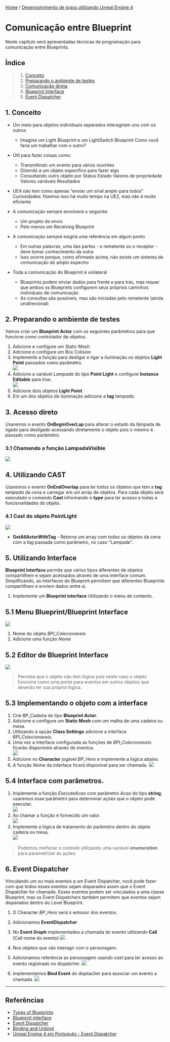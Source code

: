 [Home](https://myerco.github.io/unreal-engine) / [Desenvolvimento de jogos utilizando Unreal Engine 4](https://myerco.github.io/unreal-engine/unreal.html)

# Comunicação entre Blueprint
Neste capítulo será apresentadas técnicas de programação para comunicação entre Blueprints.

## Índice
> 1. [Conceito ](#1)  
> 1. [Preparando o ambiente de testes ](#2)  
> 1. [Comunicação direta ](#3)  
> 1. [Blueprint Interface](#4)  
> 1. [Event Dispatcher](#5)  

<a name="1"></a>
## 1. Conceito
- Um meio para objetos individuais separados interagirem uns com os outros
  - Imagine um Light Blueprint e um LightSwitch Blueprint
    Como você faria um trabalhar com o outro?

- Útil para fazer coisas como:
  - Transmitindo um evento para vários ouvintes
  - Dizendo a um objeto específico para fazer algo
  - Consultando outro objeto por
    Status
    Estado
    Valores de propriedade
    Valores variáveis
    Resultados
- UE4 não tem como apenas “enviar um sinal amplo para todos”
    Curiosidades: fizemos isso há muito tempo na UE2, mas não é muito eficiente
- A comunicação sempre envolverá o seguinte:
  - Um projeto de envio
  - Pelo menos um Receiving Blueprint
- A comunicação sempre exigirá uma referência em algum ponto
  - Em outras palavras, uma das partes - o remetente ou o receptor - deve tomar conhecimento da outra
  - Isso ocorre porque, como afirmado acima, não existe um sistema de comunicação de amplo espectro
- Toda a comunicação do Blueprint é unilateral
  - Blueprints podem enviar dados para frente e para trás, mas requer que ambos os Blueprints configurem seus próprios caminhos individuais de comunicação
  - As consultas são possíveis, mas são iniciadas pelo remetente (ainda unidirecional)    

<a name="2"></a>
## 2. Preparando o ambiente de testes
Vamos criar um **Blueprint Actor** com os seguintes parâmetros para que funcione como controlador de objetos.
1. Adicione e configure um Static Mesh
1. Adicione e configure um Box Colision
1. Implemente a função para desligar e ligar a iluminação os objetos **Light Point** passados como parâmetro.    
![](../imagens/comunicacao/comunicacao1.png)    
1. Adicione a variável *Lampada* do tipo **Point Light** e configure **Instance Editable** para *true*.  
![](../imagens/comunicacao/comunicacao2.png)      
1. Adicione dois objetos **Light Point**.
1. Em um dos objetos de iluminação adicione a **tag** *lampada*.

<a name="3"></a>
## 3. Acesso direto
Usaremos o evento **OnBeginOverLap** para alterar o estado da lâmpada de ligado para desligado acessando diretamente o objeto pois o mesmo é passado como parâmetro.  

<a name="31"></a>
### 3.1 Chamando a função LampadaVisible
![](../imagens/comunicacao/comunicacao3.png)      

<a name="4"></a>
## 4. Utilizando CAST
Usaremos o evento **OnEndOverlap** para ler todos os objetos que tem a **tag** *lampada* da cena e carregar em um array de objetos. Para cada objeto será executado o comando **Cast** informando o **type** para ter acesso a todas a funcionalidades do objeto.

<a name="41"></a>
### 4.1 Cast do objeto PointLight
![](../imagens/comunicacao/comunicacao4.png)      
- **GetAllActorWithTag** - Retorna um array com todos os objetos da cena com a *tag* passada como parâmetro, no caso "Lampada".

<a name="5"></a>
## 5. Utilizando Interface
**Blueprint interface** permite que vários tipos diferentes de objetos compartilhem e sejam acessados através de uma interface comum. Simplificando, as interfaces do Blueprint permitem que diferentes Blueprints compartilhem e enviem dados entre si.

1. Implemente um **Blueprint interface** Utilizando o menu de contexto.

<a name="51"></a>
## 5.1 Menu Blueprint/Blueprint Interface
![](../imagens/comunicacao/comunicacao5.png)    
  1. Nome do objeto *BPI_Colecionaveis*
  1. Adicione uma função *Nome*

<a name="52"></a>
## 5.2 Editor de Blueprint Interface
![](../imagens/comunicacao/comunicacao6.png)      

  > Perceba que o objeto não tem lógica pois neste caso o objeto funciona como uma ponte para eventos em outros objetos que deverão ter sua própria lógica.

<a name="53"></a>
## 5.3 Implementando o objeto com a interface
1. Crie BP_Cadeira do tipo **Blueprint Actor**.
1. Adicione e configure um **Static Mesh** com um malha de uma cadeira ou mesa.
1. Utilizando a opção **Class Settings** adicione a interface *BPI_Colecionaveis*.
1. Uma vez a interface configurada as funções de  *BPI_Colecionaveis* ficarão disponíveis através de eventos.   
  ![](../imagens/comunicacao/comunicacao7.png)     
1. Adicione no **Character** jogável *BP_Hero* e implemente a lógica abaixo.   
1. A função *Nome* da interface ficará disponível para ser chamada.
  ![](../imagens/comunicacao/comunicacao8.png)     

<a name="54"></a>
## 5.4 Interface com parâmetros.

1. Implemente a função *ExecutaAcao* com parâmetro *Acao* do tipo **string**, usaremos esse parâmetro para determinar ações que o objeto pode executar.   
![](../imagens/comunicacao/comunicacao9.png)   
1. Ao chamar a função é fornecido um valor.   
![](../imagens/comunicacao/comunicacao10.png)     
1. Implemente a lógica de tratamento do parâmetro dentro do objeto cadeira ou mesa.   
![](../imagens/comunicacao/comunicacao11.png)  

> Podemos melhorar o controle utilizando uma variável **enumeration** para parametrizar as ações.   

<a name="6"></a>
## 6. Event Dispatcher
Vinculando um ou mais eventos a um Event Dispatcher, você pode fazer com que todos esses eventos sejam disparados assim que o Event Dispatcher for chamado. Esses eventos podem ser vinculados a uma classe Blueprint, mas os Event Dispatchers também permitem que eventos sejam disparados dentro do Level Blueprint.

1. O Character *BP_Hero* será o emissor dos eventos.
  1. Adicionamos **EventDispatcher**
  1. No **Event Graph** implementados a chamada do evento utilizando **Call** (Call nome do evento)
![](../imagens/comunicacao/comunicacao12.png)    

1. Nos objetos que vão interagir com o personagem.
  1. Adicionamos referência ao personagem usando *cast* para ter acesso ao evento registrado no dispatcher.
  ![](../imagens/comunicacao/comunicacao13.png)      
  1. Implementamos **Bind Event** do disptacher para  associar um evento a chamada.
![](../imagens/comunicacao/comunicacao14.png)        

***
## Referências
- [Types of Blueprints](https://docs.unrealengine.com/en-US/ProgrammingAndScripting/Blueprints/UserGuide/Types/index.html)
- [Blueprint interface](https://docs.unrealengine.com/en-US/ProgrammingAndScripting/Blueprints/UserGuide/Types/Interface/index.html)
- [Event Dispatcher](https://docs.unrealengine.com/en-US/ProgrammingAndScripting/Blueprints/UserGuide/EventDispatcher/index.html)
- [Binding and Unbind](https://docs.unrealengine.com/en-US/ProgrammingAndScripting/Blueprints/UserGuide/EventDispatcher/BindingAndUnbinding/index.html)
- [Unreal Engine 4 em Português - Event Dispatcher](https://www.youtube.com/watch?v=qHYA4dLnVAA)
